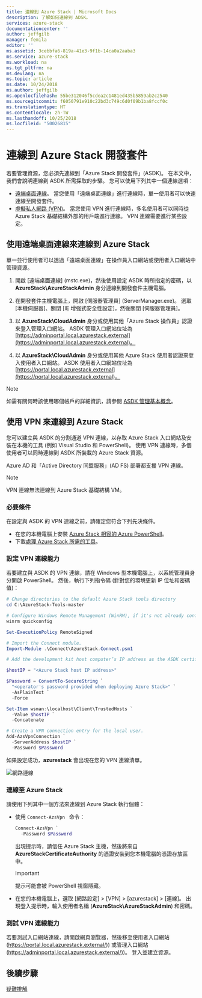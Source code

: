 ```yaml
---
title: 連線到 Azure Stack | Microsoft Docs
description: 了解如何連線到 ADSK。
services: azure-stack
documentationcenter: ''
author: jeffgilb
manager: femila
editor: ''
ms.assetid: 3cebbfa6-819a-41e3-9f1b-14ca0a2aaba3
ms.service: azure-stack
ms.workload: na
ms.tgt_pltfrm: na
ms.devlang: na
ms.topic: article
ms.date: 10/24/2018
ms.author: jeffgilb
ms.openlocfilehash: 55be312046f5cdea2c1481ed435b5859ab2c2540
ms.sourcegitcommit: f6050791e910c22bd3c749c6d0f09b1ba8fccf0c
ms.translationtype: HT
ms.contentlocale: zh-TW
ms.lasthandoff: 10/25/2018
ms.locfileid: "50026815"
---
```

# <a name="connect-to-the-azure-stack-development-kit"></a>連線到 Azure Stack 開發套件

若要管理資源，您必須先連線到「Azure Stack 開發套件」(ASDK)。 在本文中，我們會說明連線到 ASDK 所需採取的步驟。 您可以使用下列其中一個連線選項：

* [遠端桌面連線](#connect-with-remote-desktop)。 當您使用「遠端桌面連線」進行連線時，單一使用者可以快速連線至開發套件。
* [虛擬私人網路 (VPN)](#connect-with-vpn)。 當您使用 VPN 進行連線時，多名使用者可以同時從 Azure Stack 基礎結構外部的用戶端進行連線。 VPN 連線需要進行某些設定。

<a name="connect-to-azure-stack-with-remote-desktop"></a>
##  <a name="connect-to-azure-stack-by-using-remote-desktop-connection"></a>使用遠端桌面連線來連線到 Azure Stack

單一並行使用者可以透過「遠端桌面連線」在操作員入口網站或使用者入口網站中管理資源。

1. 開啟 [遠端桌面連線] (mstc.exe)，然後使用設定 ASDK 時所指定的密碼，以 **AzureStack\AzureStackAdmin** 身分連線到開發套件主機電腦。  

2. 在開發套件主機電腦上，開啟 [伺服器管理員] (ServerManager.exe)。 選取 [本機伺服器]、關閉 [IE 增強式安全性設定]，然後關閉 [伺服器管理員]。

3. 以 **AzureStack\CloudAdmin** 身分或使用其他「Azure Stack 操作員」認證來登入管理入口網站。 ASDK 管理入口網站位址為 [https://adminportal.local.azurestack.external](https://adminportal.local.azurestack.external)。

4. 以 **AzureStack\CloudAdmin** 身分或使用其他 Azure Stack 使用者認證來登入使用者入口網站。 ASDK 使用者入口網站位址為 [https://portal.local.azurestack.external](https://portal.local.azurestack.external)。

> [!NOTE]
> 如需有關何時該使用哪個帳戶的詳細資訊，請參閱 [ASDK 管理基本概念](asdk-admin-basics.md#what-account-should-i-use)。

<a name="connect-to-azure-stack-with-vpn"></a>
## <a name="connect-to-azure-stack-by-using-vpn"></a>使用 VPN 來連線到 Azure Stack

您可以建立與 ASDK 的分割通道 VPN 連線，以存取 Azure Stack 入口網站及安裝在本機的工具 (例如 Visual Studio 和 PowerShell)。 使用 VPN 連線時，多個使用者可以同時連線到 ASDK 所裝載的 Azure Stack 資源。

Azure AD 和「Active Directory 同盟服務」(AD FS) 部署都支援 VPN 連線。

> [!NOTE]
> VPN 連線無法連線到 Azure Stack 基礎結構 VM。

### <a name="prerequisites"></a>必要條件
在設定與 ASDK 的 VPN 連線之前，請確定您符合下列先決條件。

- 在您的本機電腦上安裝 [Azure Stack 相容的 Azure PowerShell](asdk-post-deploy.md#install-azure-stack-powershell)。  
- 下載[處理 Azure Stack 所需的工具](asdk-post-deploy.md#download-the-azure-stack-tools)。

### <a name="set-up-vpn-connectivity"></a>設定 VPN 連線能力

若要建立與 ASDK 的 VPN 連線，請在 Windows 型本機電腦上，以系統管理員身分開啟 PowerShell。 然後，執行下列指令碼 (針對您的環境更新 IP 位址和密碼值)：

```PowerShell
# Change directories to the default Azure Stack tools directory
cd C:\AzureStack-Tools-master

# Configure Windows Remote Management (WinRM), if it's not already configured.
winrm quickconfig  

Set-ExecutionPolicy RemoteSigned

# Import the Connect module.
Import-Module .\Connect\AzureStack.Connect.psm1

# Add the development kit host computer’s IP address as the ASDK certificate authority (CA) to the list of trusted hosts. Make sure you update the IP address and password values for your environment.

$hostIP = "<Azure Stack host IP address>"

$Password = ConvertTo-SecureString `
  "<operator's password provided when deploying Azure Stack>" `
  -AsPlainText `
  -Force

Set-Item wsman:\localhost\Client\TrustedHosts `
  -Value $hostIP `
  -Concatenate

# Create a VPN connection entry for the local user.
Add-AzsVpnConnection `
  -ServerAddress $hostIP `
  -Password $Password

```

如果設定成功，**azurestack** 會出現在您的 VPN 連線清單。

![網路連線](media/asdk-connect/image3.png)  

### <a name="connect-to-azure-stack"></a>連線至 Azure Stack

請使用下列其中一個方法來連線到 Azure Stack 執行個體：  

* 使用 `Connect-AzsVpn ` 命令：
    
  ```PowerShell
  Connect-AzsVpn `
    -Password $Password
  ```

  出現提示時，請信任 Azure Stack 主機，然後將來自 **AzureStackCertificateAuthority** 的憑證安裝到您本機電腦的憑證存放區中。 
  
  > [!IMPORTANT]
  > 提示可能會被 PowerShell 視窗隱藏。

* 在您的本機電腦上，選取 [網路設定] > [VPN] > [azurestack] > [連線]。 出現登入提示時，輸入使用者名稱 (**AzureStack\AzureStackAdmin**) 和密碼。

### <a name="test-vpn-connectivity"></a>測試 VPN 連線能力

若要測試入口網站連線，請開啟網頁瀏覽器，然後移至使用者入口網站 (https://portal.local.azurestack.external/)) 或管理入口網站 (https://adminportal.local.azurestack.external/))。 登入並建立資源。  

## <a name="next-steps"></a>後續步驟

[疑難排解](asdk-troubleshooting.md)
